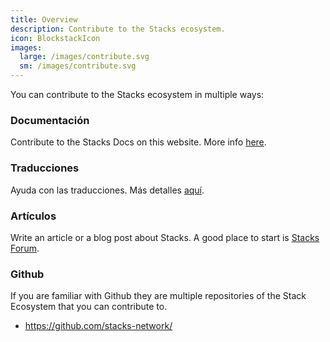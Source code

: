 ```yaml
---
title: Overview
description: Contribute to the Stacks ecosystem.
icon: BlockstackIcon
images:
  large: /images/contribute.svg
  sm: /images/contribute.svg
---
```


You can contribute to the Stacks ecosystem in multiple ways:

<!-- markdown-link-check-disable -->

### Documentación

Contribute to the Stacks Docs on this website. More info [here](docs).

### Traducciones

Ayuda con las traducciones. Más detalles [aquí](translations).

<!-- markdown-link-check-enable-->

### Artículos

Write an article or a blog post about Stacks. A good place to start is [Stacks Forum](https://forum.stacks.org).

### Github

If you are familiar with Github they are multiple repositories of the Stack Ecosystem that you can contribute to.

- https://github.com/stacks-network/
